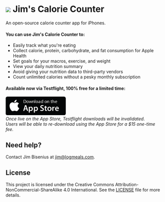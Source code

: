 <h1><img src="https://avatars.githubusercontent.com/u/169850294?s=48&v=4" width="30"/> Jim's Calorie Counter</h1>
An open-source calorie counter app for iPhones.<br>

#### You can use Jim's Calorie Counter to:
- Easily track what you're eating
- Collect calorie, protein, carbohydrate, and fat consumption for Apple Health
- Set goals for your macros, exercise, and weight
- View your daily nutrition summary
- Avoid giving your nutrition data to third-party vendors
- Count unlimited calories without a pesky monthly subscription

#### Available now via Testflight, 100% free for a limited time:
<a href="https://testflight.apple.com/join/jeJhdDVC" target="_blank"><img src="./misc/app-store.png" height="60"/></a>
<br>*Once live on the App Store, Testflight downloads will be invalidated.<br/>Users will be able to re-download using the App Store for a $15 one-time fee.*

## Need help?
Contact Jim Bisenius at [jim@logmeals.com](mailto:jim@logmeals.com).

## License
This project is licensed under the Creative Commons Attribution-NonCommercial-ShareAlike 4.0 International. See the [LICENSE](./LICENSE.md) file for more details.

